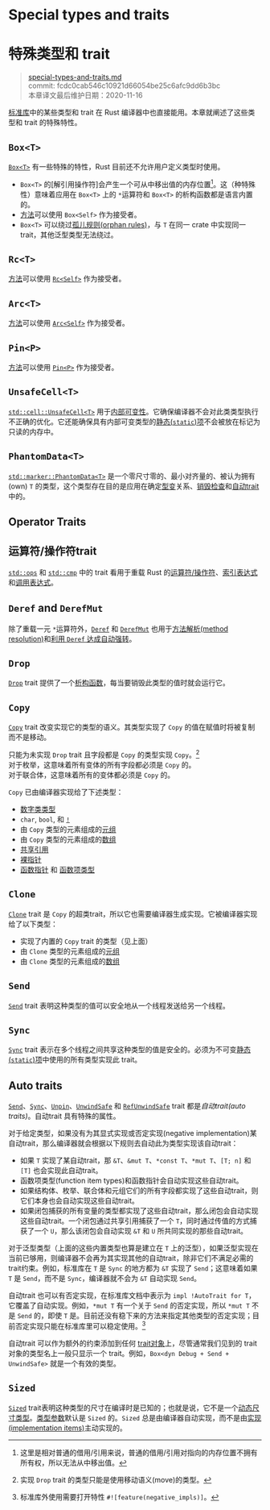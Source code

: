 # Special types and traits
# 特殊类型和 trait

>[special-types-and-traits.md](https://github.com/rust-lang/reference/blob/master/src/special-types-and-traits.md)\
>commit: fcdc0cab546c10921d66054be25c6afc9dd6b3bc \
>本章译文最后维护日期：2020-11-16

[标准库][the standard library]中的某些类型和 trait 在 Rust 编译器中也直接能用。本章就阐述了这些类型和 trait 的特殊特性。

## `Box<T>`

[`Box<T>`] 有一些特殊的特性，Rust 目前还不允许用户定义类型时使用。

* `Box<T>` 的[解引用操作符]会产生一个可从中移出值的内存位置[^译注1]。这（种特殊性）意味着应用在 `Box<T>` 上的 `*`运算符和 `Box<T>` 的析构函数都是语言内置的。
* [方法][Methods]可以使用 `Box<Self>` 作为接受者。
* `Box<T>` 可以绕过[孤儿规则(orphan rules)][orphan rules]，与 `T` 在同一 crate 中实现同一 trait，其他泛型类型无法绕过。

## `Rc<T>`

[方法][Methods]可以使用 [`Rc<Self>`] 作为接受者。

## `Arc<T>`

[方法][Methods]可以使用 [`Arc<Self>`] 作为接受者。

## `Pin<P>`

[方法][Methods]可以使用 [`Pin<P>`] 作为接受者。

## `UnsafeCell<T>`

[`std::cell::UnsafeCell<T>`] 用于[内部可变性][interior mutability]。它确保编译器不会对此类类型执行不正确的优化。它还能确保具有内部可变类型的[静态(`static`)项][`static` items]不会被放在标记为只读的内存中。

## `PhantomData<T>`

[`std::marker::PhantomData<T>`] 是一个零尺寸零的、最小对齐量的、被认为拥有(own) `T` 的类型，这个类型存在目的是应用在确定[型变][variance]关系、[销毁检查][drop check]和[自动trait](#auto-traits) 中的。

## Operator Traits
## 运算符/操作符trait

[`std::ops`] 和 [`std::cmp`] 中的 trait 看用于重载 Rust 的[运算符/操作符][operators]、[索引表达式][indexing expressions]和[调用表达式][call expressions]。

## `Deref` and `DerefMut`

除了重载一元 `*`运算符外，[`Deref`] 和 [`DerefMut`] 也用于[方法解析(method resolution)][method resolution]和[利用 `Deref` 达成自动强转][deref coercions]。

## `Drop`

[`Drop`] trait 提供了一个[析构函数][destructor]，每当要销毁此类型的值时就会运行它。

## `Copy`

[`Copy`] trait 改变实现它的类型的语义。其类型实现了 `Copy` 的值在赋值时将被复制而不是移动。

只能为未实现 `Drop` trait 且字段都是 `Copy` 的类型实现 `Copy`。[^译注2]\
对于枚举，这意味着所有变体的所有字段都必须是 `Copy` 的。\
对于联合体，这意味着所有的变体都必须是 `Copy` 的。

`Copy` 已由编译器实现给了下述类型：

* [数字类类型][Numeric types]
* `char`, `bool`, 和 [`!`]
* 由 `Copy` 类型的元素组成的[元组][Tuples]
* 由 `Copy` 类型的元素组成的[数组][Arrays]
* [共享引用][Shared references]
* [裸指针][Raw pointers]
* [函数指针][Function pointers] 和 [函数项类型][function item types]

## `Clone`

[`Clone`] trait 是 `Copy` 的超类trait，所以它也需要编译器生成实现。它被编译器实现给了以下类型：

* 实现了内置的 `Copy` trait 的类型（见上面）
* 由 `Clone` 类型的元素组成的[元组][Tuples]
* 由 `Clone` 类型的元素组成的[数组][Arrays]

## `Send`

[`Send`] trait 表明这种类型的值可以安全地从一个线程发送给另一个线程。

## `Sync`

[`Sync`] trait 表示在多个线程之间共享这种类型的值是安全的。必须为不可变[静态(`static`)项][`static` items]中使用的所有类型实现此 trait。

## Auto traits

[`Send`]、[`Sync`]、[`Unpin`]、[`UnwindSafe`] 和 [`RefUnwindSafe`] trait 都是*自动trait(auto traits)*。自动trait 具有特殊的属性。

对于给定类型，如果没有为其显式实现或否定实现(negative implementation)某自动trait，那么编译器就会根据以下规则去自动此为类型实现该自动trait：

* 如果 `T` 实现了某自动trait，那 `&T`、`&mut T`、`*const T`、`*mut T`、`[T; n]` 和 `[T]` 也会实现此自动trait。
* 函数项类型(function item types)和函数指针会自动实现这些自动trait。
* 如果结构体、枚举、联合体和元组它们的所有字段都实现了这些自动trait，则它们本身也会自动实现这些自动trait。
* 如果闭包捕获的所有变量的类型都实现了这些自动trait，那么闭包会自动实现这些自动trait。一个闭包通过共享引用捕获了一个 `T`，同时通过传值的方式捕获了一个 `U`，那么该闭包会自动实现 `&T` 和 `U` 所共同实现的那些自动trait。

对于泛型类型（上面的这些内置类型也算是建立在 `T` 上的泛型），如果泛型实现在当前已够用，则编译器不会再为其实现其他的自动trait，除非它们不满足必需的 trait约束。例如，标准库在 `T` 是 `Sync` 的地方都为 `&T` 实现了 `Send`；这意味着如果 `T` 是 `Send`，而不是 `Sync`，编译器就不会为 `&T` 自动实现 `Send`。

自动trait 也可以有否定实现，在标准库文档中表示为 `impl !AutoTrait for T`，它覆盖了自动实现。例如，`*mut T` 有一个关于 `Send` 的否定实现，所以 `*mut T` 不是 `Send` 的，即使 `T` 是。目前还没有稳下来的方法来指定其他类型的否定实现；目前否定实现只能在标准库里可以稳定使用。[^译注3]

自动trait 可以作为额外的约束添加到任何 [trait对象][trait object]上，尽管通常我们见到的 trait对象的类型名上一般只显示一个 trait。例如，`Box<dyn Debug + Send + UnwindSafe>` 就是一个有效的类型。

## `Sized`

[`Sized`] trait表明这种类型的尺寸在编译时是已知的；也就是说，它不是一个[动态尺寸类型][dynamically sized type]。[类型参数][Type parameters]默认是 `Sized` 的。`Sized` 总是由编译器自动实现，而不是由[实现(implementation items)][implementation items]主动实现的。

[^译注1]: 这里是相对普通的借用/引用来说，普通的借用/引用对指向的内存位置不拥有所有权，所以无法从中移出值。

[^译注2]: 实现 `Drop` trait 的类型只能是使用移动语义(move)的类型。

[^译注3]: 标准库外使用需要打开特性 `#![feature(negative_impls)]`。

[`Arc<Self>`]: https://doc.rust-lang.org/std/sync/struct.Arc.html
[`Box<T>`]: https://doc.rust-lang.org/std/boxed/struct.Box.html
[`Clone`]: https://doc.rust-lang.org/std/clone/trait.Clone.html
[`Copy`]: https://doc.rust-lang.org/std/marker/trait.Copy.html
[`Deref`]: https://doc.rust-lang.org/std/ops/trait.Deref.html
[`DerefMut`]: https://doc.rust-lang.org/std/ops/trait.DerefMut.html
[`Drop`]: https://doc.rust-lang.org/std/ops/trait.Drop.html
[`Pin<P>`]: https://doc.rust-lang.org/std/pin/struct.Pin.html
[`Rc<Self>`]: https://doc.rust-lang.org/std/rc/struct.Rc.html
[`RefUnwindSafe`]: https://doc.rust-lang.org/std/panic/trait.RefUnwindSafe.html
[`Send`]: https://doc.rust-lang.org/std/marker/trait.Send.html
[`Sized`]: https://doc.rust-lang.org/std/marker/trait.Sized.html
[`std::cell::UnsafeCell<T>`]: https://doc.rust-lang.org/std/cell/struct.UnsafeCell.html
[`std::cmp`]: https://doc.rust-lang.org/std/cmp/index.html
[`std::marker::PhantomData<T>`]: https://doc.rust-lang.org/std/marker/struct.PhantomData.html
[`std::ops`]: https://doc.rust-lang.org/std/ops/index.html
[`UnwindSafe`]: https://doc.rust-lang.org/std/panic/trait.UnwindSafe.html
[`Sync`]: https://doc.rust-lang.org/std/marker/trait.Sync.html
[`Unpin`]: https://doc.rust-lang.org/std/marker/trait.Unpin.html

[Arrays]: types/array.md
[call expressions]: expressions/call-expr.md
[deref coercions]: type-coercions.md#coercion-types
[dereference operator]: expressions/operator-expr.md#the-dereference-operator
[destructor]: destructors.md
[drop check]: https://doc.rust-lang.org/nomicon/dropck.html
[dynamically sized type]: dynamically-sized-types.md
[Function pointers]: types/function-pointer.md
[function item types]: types/function-item.md
[implementation items]: items/implementations.md
[indexing expressions]: expressions/array-expr.md#array-and-slice-indexing-expressions
[interior mutability]: interior-mutability.md
[Numeric types]: types/numeric.md
[Methods]: items/associated-items.md#associated-functions-and-methods
[method resolution]: expressions/method-call-expr.md
[operators]: expressions/operator-expr.md
[orphan rules]: items/implementations.md#trait-implementation-coherence
[Raw pointers]: types/pointer.md#raw-pointers-const-and-mut
[`static` items]: items/static-items.md
[Shared references]: types/pointer.md#shared-references-
[the standard library]: https://doc.rust-lang.org/std/index.html
[trait object]: types/trait-object.md
[Tuples]: types/tuple.md
[Type parameters]: types/parameters.md
[variance]: subtyping.md#variance
[`!`]: types/never.md

<!-- 2020-11-12-->
<!-- checked -->
